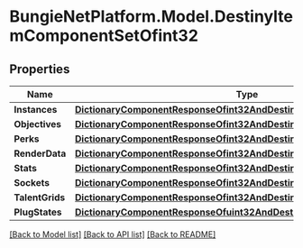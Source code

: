 # BungieNetPlatform.Model.DestinyItemComponentSetOfint32
## Properties

Name | Type | Description | Notes
------------ | ------------- | ------------- | -------------
**Instances** | [**DictionaryComponentResponseOfint32AndDestinyItemInstanceComponent**](DictionaryComponentResponseOfint32AndDestinyItemInstanceComponent.md) |  | [optional] 
**Objectives** | [**DictionaryComponentResponseOfint32AndDestinyItemObjectivesComponent**](DictionaryComponentResponseOfint32AndDestinyItemObjectivesComponent.md) |  | [optional] 
**Perks** | [**DictionaryComponentResponseOfint32AndDestinyItemPerksComponent**](DictionaryComponentResponseOfint32AndDestinyItemPerksComponent.md) |  | [optional] 
**RenderData** | [**DictionaryComponentResponseOfint32AndDestinyItemRenderComponent**](DictionaryComponentResponseOfint32AndDestinyItemRenderComponent.md) |  | [optional] 
**Stats** | [**DictionaryComponentResponseOfint32AndDestinyItemStatsComponent**](DictionaryComponentResponseOfint32AndDestinyItemStatsComponent.md) |  | [optional] 
**Sockets** | [**DictionaryComponentResponseOfint32AndDestinyItemSocketsComponent**](DictionaryComponentResponseOfint32AndDestinyItemSocketsComponent.md) |  | [optional] 
**TalentGrids** | [**DictionaryComponentResponseOfint32AndDestinyItemTalentGridComponent**](DictionaryComponentResponseOfint32AndDestinyItemTalentGridComponent.md) |  | [optional] 
**PlugStates** | [**DictionaryComponentResponseOfuint32AndDestinyItemPlugComponent**](DictionaryComponentResponseOfuint32AndDestinyItemPlugComponent.md) |  | [optional] 

[[Back to Model list]](../README.md#documentation-for-models) [[Back to API list]](../README.md#documentation-for-api-endpoints) [[Back to README]](../README.md)

